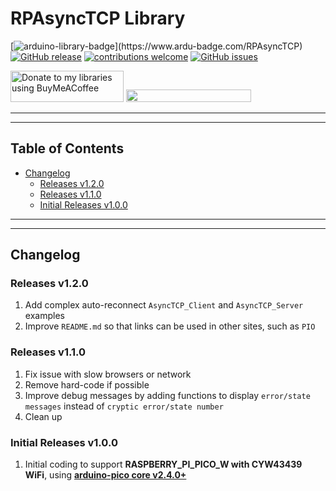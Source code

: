 # RPAsyncTCP Library

[![arduino-library-badge](https://www.ardu-badge.com/badge/RPAsyncTCP.svg?)](https://www.ardu-badge.com/RPAsyncTCP)
[![GitHub release](https://img.shields.io/github/release/ayushsharma82/RPAsyncTCP.svg)](https://github.com/ayushsharma82/RPAsyncTCP/releases)
[![contributions welcome](https://img.shields.io/badge/contributions-welcome-brightgreen.svg?style=flat)](#Contributing)
[![GitHub issues](https://img.shields.io/github/issues/ayushsharma82/RPAsyncTCP.svg)](http://github.com/ayushsharma82/RPAsyncTCP/issues)


<a href="https://www.buymeacoffee.com/khoihprog6" title="Donate to my libraries using BuyMeACoffee"><img src="https://cdn.buymeacoffee.com/buttons/v2/default-yellow.png" alt="Donate to my libraries using BuyMeACoffee" style="height: 50px !important;width: 181px !important;" ></a>
<a href="https://www.buymeacoffee.com/khoihprog6" title="Donate to my libraries using BuyMeACoffee"><img src="https://img.shields.io/badge/buy%20me%20a%20coffee-donate-orange.svg?logo=buy-me-a-coffee&logoColor=FFDD00" style="height: 20px !important;width: 200px !important;" ></a>

---
---

## Table of Contents

* [Changelog](#changelog)
  * [Releases v1.2.0](#Releases-v120)
  * [Releases v1.1.0](#Releases-v110)
  * [Initial Releases v1.0.0](#Initial-Releases-v100)

---
---

## Changelog

### Releases v1.2.0

1. Add complex auto-reconnect `AsyncTCP_Client` and `AsyncTCP_Server` examples
2. Improve `README.md` so that links can be used in other sites, such as `PIO`

### Releases v1.1.0

1. Fix issue with slow browsers or network
2. Remove hard-code if possible
3. Improve debug messages by adding functions to display `error/state messages` instead of `cryptic error/state number`
4. Clean up


### Initial Releases v1.0.0

1. Initial coding to support **RASPBERRY_PI_PICO_W with CYW43439 WiFi**, using [**arduino-pico core v2.4.0+**](https://github.com/earlephilhower/arduino-pico)
